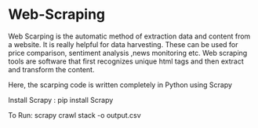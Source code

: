 # Web-Scraping
Web Scarping is the automatic method of extraction data and content from a website. It is really helpful for data harvesting. These can be used for price comparison, sentiment analysis ,news monitoring etc. Web scraping tools are software that first recognizes unique html tags and then extract and transform the content.

Here, the scarping code is written completely in Python using Scrapy

Install Scrapy : pip install Scrapy

To Run: scrapy crawl stack -o output.csv
